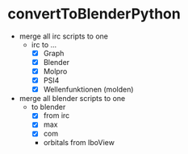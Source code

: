 # convertToBlenderPython

+ merge all irc scripts to one
  + irc to ...
    +[x] Graph
    +[x] Blender
    +[x] Molpro
    +[x] PSI4
    +[x] Wellenfunktionen (molden)
+ merge all blender scripts to one
  + to blender 
    + [x] from irc
    + [x] max
    + [x] com
    + orbitals from IboView